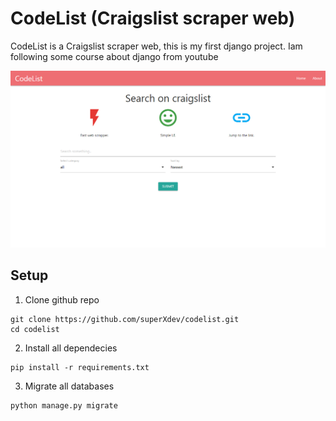 # CodeList (Craigslist scraper web)

CodeList is a Craigslist scraper web, this is my first django project.
Iam following some course about django from youtube

![Preview](https://raw.githubusercontent.com/superXdev/superxdev.github.io/main/assets/images/project3.png)

## Setup
1. Clone github repo
```
git clone https://github.com/superXdev/codelist.git
cd codelist
```

2. Install all dependecies
```
pip install -r requirements.txt
```

3. Migrate all databases
```
python manage.py migrate
```
